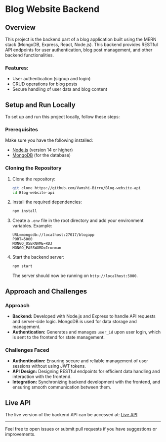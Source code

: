# Blog Website Backend

## Overview

This project is the backend part of a blog application built using the MERN stack (MongoDB, Express, React, Node.js). This backend provides RESTful API endpoints for user authentication, blog post management, and other backend functionalities.

### Features:
- User authentication (signup and login)
- CRUD operations for blog posts
- Secure handling of user data and blog content

## Setup and Run Locally

To set up and run this project locally, follow these steps:

### Prerequisites

Make sure you have the following installed:
- [Node.js](https://nodejs.org/) (version 14 or higher)
- [MongoDB](https://www.mongodb.com/) (for the database)

### Cloning the Repository

1. Clone the repository:

    ```bash
    git clone https://github.com/Vamshi-Birru/Blog-website-api
    cd Blog-website-api
    ```

2. Install the required dependencies:

    ```bash
    npm install
    ```

3. Create a `.env` file in the root directory and add your environment variables. Example:

    ```env
    URL=mongodb://localhost:27017/blogapp
    PORT=5000
    MONGO_USERNAME=RDJ
    MONGO_PASSWORD=Ironman
    ```

4. Start the backend server:

    ```bash
    npm start
    ```

   The server should now be running on `http://localhost:5000`.

## Approach and Challenges

### Approach

- **Backend:** Developed with Node.js and Express to handle API requests and server-side logic. MongoDB is used for data storage and management.
- **Authentication:** Generates and manages `user_id` upon user login, which is sent to the frontend for state management.

### Challenges Faced

- **Authentication:** Ensuring secure and reliable management of user sessions without using JWT tokens.
- **API Design:** Designing RESTful endpoints for efficient data handling and interaction with the frontend.
- **Integration:** Synchronizing backend development with the frontend, and ensuring smooth communication between them.

## Live API

The live version of the backend API can be accessed at: [Live API](https://blog-website-api-fce1.onrender.com)

---

Feel free to open issues or submit pull requests if you have suggestions or improvements.
